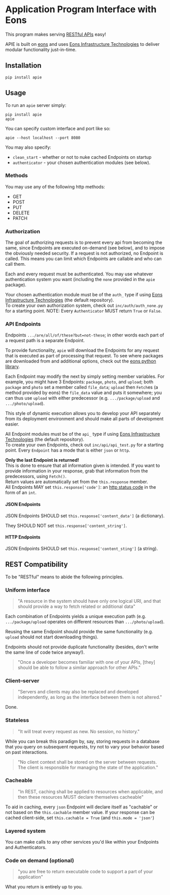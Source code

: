 # Application Program Interface with Eons

This program makes serving [RESTful APIs](https://restfulapi.net/) easy!

APIE is built on [eons](https://github.com/eons-dev/lib_eons) and uses [Eons Infrastructure Technologies](https://infrastructure.tech) to deliver modular functionality just-in-time.


## Installation
`pip install apie`


## Usage

To run an `apie` server simply:
```shell
pip install apie
apie
```

You can specify custom interface and port like so:
```shell
apie --host localhost --port 8080
```

You may also specify:
* `clean_start` - whether or not to nuke cached Endpoints on startup
* `authenticator` - your chosen authentication modules (see below).


### Methods

You may use any of the following http methods:

* GET
* POST
* PUT
* DELETE
* PATCH


### Authorization

The goal of authorizing requests is to prevent every api from becoming the same, since Endpoints are executed on-demand (see below), and to impose the obviously needed security.
If a request is not authorized, no Endpoint is called. This means you can limit which Endpoints are callable and who can call them.

Each and every request must be authenticated. You may use whatever authentication system you want (including the `none` provided in the `apie` package).

Your chosen authentication module must be of the `auth_` type if using [Eons Infrastructure Technologies](https://infrastructure.tech) (the default repository).  
To create your own authorization system, check out `inc/auth/auth_none.py` for a starting point. 
NOTE: Every `Authenticator` MUST return `True` or `False`.


### API Endpoints

Endpoints `.../are/all/of/these?but=not-these`; in other words each part of a request path is a separate Endpoint.

To provide functionality, `apie` will download the Endpoints for any request that is executed as part of processing that request.
To see where packages are downloaded from and additional options, check out the [eons python library](https://github.com/eons-dev/lib_eons).

Each Endpoint may modify the next by simply setting member variables. For example, you might have 3 Endpoints: `package`, `photo`, and `upload`; both `package` and `photo` set a member called `file_data`; `upload` then `Fetch`es (a method provided by eons) the `file_data` value and puts it somewhere; you can thus use `upload` with either predecessor (e.g. `.../package/upload` and `.../photo/upload`).

This style of dynamic execution allows you to develop your API separately from its deployment environment and should make all parts of development easier.

All Endpoint modules must be of the `api_` type if using [Eons Infrastructure Technologies](https://infrastructure.tech) (the default repository).  
To create your own Endpoints, check out `inc/api/api_test.py` for a starting point. 
Every `Endpoint` has a mode that is either `json` or `http`.

**Only the last Endpoint is returned!**  
This is done to ensure that all information given is intended. If you want to provide information in your response, grab that information from the predecessors, using `Fetch()`.  
Return values are automatically set from the `this.response` member.  
All Endpoints MAY set `this.response['code']`: an [http status code](https://en.wikipedia.org/wiki/List_of_HTTP_status_codes) in the form of an `int`.


#### JSON Endpoints

JSON Endpoints SHOULD set `this.response['content_data']` (a dictionary).

They SHOULD NOT set `this.response['content_string']`.


#### HTTP Endpoints

JSON Endpoints SHOULD set `this.response['content_sting']` (a string).


## REST Compatibility

To be "RESTful" means to abide the following principles.


### Uniform interface
> "A resource in the system should have only one logical URI, and that should provide a way to fetch related or additional data"

Each combination of Endpoints yields a unique execution path (e.g. `.../package/upload` operates on different resources than `.../photo/upload`).

Reusing the same Endpoint should provide the same functionality (e.g. `upload` should not start downloading things).

Endpoints should not provide duplicate functionality (besides, don't write the same line of code twice anyway!).

> "Once a developer becomes familiar with one of your APIs, [they] should be able to follow a similar approach for other APIs."


### Client–server
> "Servers and clients may also be replaced and developed independently, as long as the interface between them is not altered."

Done.


### Stateless
> "It will treat every request as new. No session, no history."

While you can break this paradigm by, say, storing requests in a database that you query on subsequent requests, try not to vary your behavior based on past interactions.

> "No client context shall be stored on the server between requests. The client is responsible for managing the state of the application."


### Cacheable
> "In REST, caching shall be applied to resources when applicable, and then these resources MUST declare themselves cacheable"

To aid in caching, every `json` Endpoint will declare itself as "cachable" or not based on the `this.cachable` member value. If your response can be cached client-side, set `this.cachable = True` (and `this.mode = 'json'`)


### Layered system

You can make calls to any other services you'd like within your Endpoints and Authenticators.


### Code on demand (optional)
> "you are free to return executable code to support a part of your application"

What you return is entirely up to you.